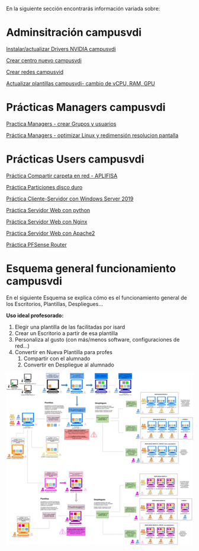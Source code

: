 En la siguiente sección encontrarás información variada sobre:

# Adminsitración campusvdi

[Instalar/actualizar Drivers NVIDIA campusvdi](https://github.com/mistik777/Escritorios-Virtuales-campusVDI/blob/main/Instalar-actualizar-Drivers-NVIDIA-campusvdi/Instalar%20Actualizar%20DRIVERS%20NVIDIA%20campusvdi.md)

[Crear centro nuevo campusvdi](https://github.com/mistik777/Escritorios-Virtuales-campusVDI/blob/main/Crear-centro-nuevo-campusvdi/CREAR%20Centros%20nuevos%20en%20campusvdi.md)

[Crear redes campusvid](https://github.com/mistik777/Escritorios-Virtuales-campusVDI/blob/main/Crear-redes-campusvid/CREAR%20REDES%20en%20campusvdi.md)

[Actualizar plantillas campusvdi- cambio de vCPU, RAM, GPU](https://github.com/mistik777/Escritorios-Virtuales-campusVDI/blob/main/Actualizar-plantillas-CPU-RAM-GPU/Actualizar%20plantillas%20-%20cambio%20de%20vCPU%2C%20RAM%20y%20GPU.md)

# Prácticas Managers campusvdi

[Practica Managers - crear Grupos y usuarios](https://github.com/mistik777/Escritorios-Virtuales-campusVDI/blob/main/Practica-Managers-Crear-grupos-usuarios/Practica%20Manager%20Crear%20Grupos%20y%20Usuarios.md)

[Práctica Managers - optimizar Linux y redimensión resolucion pantalla](https://github.com/mistik777/Escritorios-Virtuales-campusVDI/blob/main/Optimizar-linux-pantalla-redimiension/Optimizar%20Distribuciones%20Linux%20en%20Escritorios%20VDI%20%2Bredimension%20pantalla%20completa.md)

# Prácticas Users campusvdi

[Práctica Compartir carpeta en red - APLIFISA](https://github.com/mistik777/Escritorios-Virtuales-campusVDI/blob/main/Practica-APLIFISA-compartir-carpeta-en-red/Carpeta%20compartida%20en%20red%20%2B%20APLIFISA%20-%20Windows%20181ae56fed2e8070b069cd950d96e5c0.md)

[Práctica Particiones disco duro](https://github.com/mistik777/Escritorios-Virtuales-campusVDI/blob/main/Practica-particiones-disco-duro/Pra%CC%81ctica%20particiones%20con%20GParted.md)

[Práctica Cliente-Servidor con Windows Server 2019](https://github.com/mistik777/Escritorios-Virtuales-campusVDI/blob/main/Practica-Cliente-Servidor-Windows/Cliente-Servidor%20Windows%2010%20-%20Windows%20Server%202019.md)

[Práctica Servidor Web con python](https://github.com/mistik777/Escritorios-Virtuales-campusVDI/blob/main/Practica-Servidor%20web%20con%20pyhon%20-%20compartir%20archivos%20-linux/Servidor%20web%20con%20python%20-%20compartir%20archivos%20-%20Linux.md)

[Práctica Servidor Web con Nginx](https://github.com/mistik777/Escritorios-Virtuales-campusVDI/blob/main/Practica%20Servidor%20Web%20con%20Nginx%20-%20Linux/Servidor%20web%20con%20nginx%20-%20Linux.md)

[Práctica Servidor Web con Apache2](https://github.com/mistik777/Escritorios-Virtuales-campusVDI/blob/main/Practica%20Servidor%20Web%20con%20Apache%202%20-%20Linux/Servidor%20web%20con%20Apache2%20-%20Linux.md)

[Práctica PFSense Router](https://github.com/mistik777/Escritorios-Virtuales-campusVDI/blob/main/Practica%20PFSense%20Router/PRA%CC%81CTICA%20PfSense%20-router.md)

# Esquema general funcionamiento campusvdi

En el siguiente Esquema se explica cómo es el funcionamiento general de los Escritorios, Plantillas, Despliegues...

**Uso ideal profesorado:**

1. Elegir una plantilla de las facilitadas por isard
2. Crear un Escritorio a partir de esa plantilla
3. Personaliza al gusto (con más/menos software, configuraciones de red...)
4. Convertir en Nueva Plantilla para profes
   1. Compartir con el alumnado
   2. Convertir en Despliegue al alumnado

![alt text](ESQUEMA-Escritorios-Plantillas-Despliegues-EscritoriosVirtuales_VDI.jpg)
